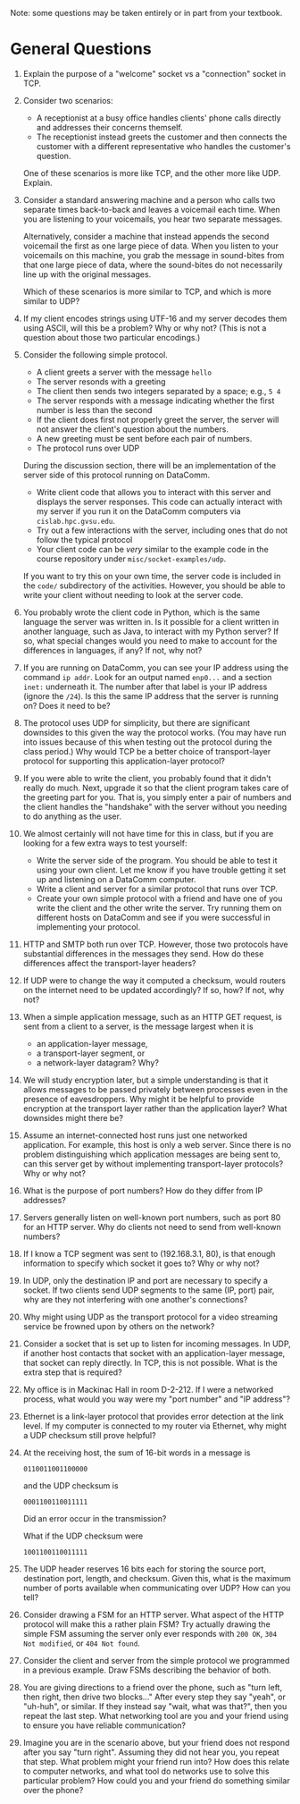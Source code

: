Note: some questions may be taken entirely or in part from your textbook.

# General Questions

1. Explain the purpose of a "welcome" socket vs a "connection" socket in TCP.

2. Consider two scenarios:
   * A receptionist at a busy office handles clients' phone calls directly and
     addresses their concerns themself.
   * The receptionist instead greets the customer and then connects the customer
     with a different representative who handles the customer's question.

   One of these scenarios is more like TCP, and the other more like UDP.
   Explain.

3. Consider a standard answering machine and a person who calls two separate
   times back-to-back and leaves a voicemail each time.
   When you are listening to your voicemails,
   you hear two separate messages.

   Alternatively, consider a machine that instead appends the second voicemail the
   first as one large piece of data.
   When you listen to your voicemails on this machine,
   you grab the message in sound-bites from that one large piece of data,
   where the sound-bites do not necessarily line up with the original messages.

   Which of these scenarios is more similar to TCP,
   and which is more similar to UDP?

4. If my client encodes strings using UTF-16 and my server decodes them using
   ASCII,
   will this be a problem?
   Why or why not?
   (This is not a question about those two particular encodings.)

5. Consider the following simple protocol.
   * A client greets a server with the message `hello`
   * The server resonds with a greeting
   * The client then sends two integers separated by a space; e.g., `5 4`
   * The server responds with a message indicating whether the first number is
     less than the second
   * If the client does first not properly greet the server,
     the server will not answer the client's question about the numbers.
   * A new greeting must be sent before each pair of numbers.
   * The protocol runs over UDP

   During the discussion section,
   there will be an implementation of the server side of this protocol running on
   DataComm.
   * Write client code that allows you to interact with this server and displays
     the server responses.
     This code can actually interact with my server if you run it on the DataComm
     computers via `cislab.hpc.gvsu.edu`.
   * Try out a few interactions with the server,
     including ones that do not follow the typical protocol
   * Your client code can be *very* similar to the example code in the course
     repository under `misc/socket-examples/udp`.

   If you want to try this on your own time,
   the server code is included in the `code/` subdirectory of the activities.
   However, you should be able to write your client without needing to look at the
   server code.

6. You probably wrote the client code in Python,
   which is the same language the server was written in.
   Is it possible for a client written in another language,
   such as Java,
   to interact with my Python server?
   If so,
   what special changes would you need to make to account for the differences
   in languages, if any?
   If not, why not?

7. If you are running on DataComm,
   you can see your IP address using the command `ip addr`.
   Look for an output named `enp0...` and a section `inet:` underneath it.
   The number after that label is your IP address (ignore the `/24`).
   Is this the same IP address that the server is running on?
   Does it need to be?

8. The protocol uses UDP for simplicity,
   but there are significant downsides to this given the way the protocol works.
   (You may have run into issues because of this when testing out the protocol
   during the class period.)
   Why would TCP be a better choice of transport-layer protocol for supporting
   this application-layer protocol?

9. If you were able to write the client,
   you probably found that it didn't really do much.
   Next, upgrade it so that the client program takes care of the greeting part
   for you.
   That is,
   you simply enter a pair of numbers and the client handles the "handshake"
   with the server without you needing to do anything as the user.

10. We almost certainly will not have time for this in class,
    but if you are looking for a few extra ways to test yourself:
    * Write the server side of the program.
      You should be able to test it using your own client.
      Let me know if you have trouble getting it set up and listening on a
      DataComm computer.
    * Write a client and server for a similar protocol that runs over TCP.
    * Create your own simple protocol with a friend and have one of you write the
      client and the other write the server.
      Try running them on different hosts on DataComm and see if you were
      successful in implementing your protocol.

11. HTTP and SMTP both run over TCP.
    However, those two protocols have substantial differences in the messages they
    send.
    How do these differences affect the transport-layer headers?

12. If UDP were to change the way it computed a checksum,
    would routers on the internet need to be updated accordingly?
    If so, how?
    If not, why not?

13. When a simple application message,
    such as an HTTP GET request,
    is sent from a client to a server,
    is the message largest when it is
    * an application-layer message,
    * a transport-layer segment, or
    * a network-layer datagram?
    Why?

14. We will study encryption later,
    but a simple understanding is that it allows messages to be passed privately
    between processes even in the presence of eavesdroppers.
    Why might it be helpful to provide encryption at the transport layer rather
    than the application layer?
    What downsides might there be?

15. Assume an internet-connected host runs just one networked application.
    For example, this host is only a web server.
    Since there is no problem distinguishing which application messages are being
    sent to,
    can this server get by without implementing transport-layer protocols?
    Why or why not?

16. What is the purpose of port numbers?
    How do they differ from IP addresses?

17. Servers generally listen on well-known port numbers,
    such as port 80 for an HTTP server.
    Why do clients not need to send from well-known numbers?

18. If I know a TCP segment was sent to (192.168.3.1, 80),
    is that enough information to specify which socket it goes to?
    Why or why not?

19. In UDP, only the destination IP and port are necessary to specify a socket.
    If two clients send UDP segments to the same (IP, port) pair,
    why are they not interfering with one another's connections?

20. Why might using UDP as the transport protocol for a video streaming service
    be frowned upon by others on the network?

21. Consider a socket that is set up to listen for incoming messages.
    In UDP, if another host contacts that socket with an application-layer message,
    that socket can reply directly.
    In TCP, this is not possible.
    What is the extra step that is required?

22. My office is in Mackinac Hall in room D-2-212.
    If I were a networked process,
    what would you way were my "port number" and "IP address"?

23. Ethernet is a link-layer protocol that provides error detection at the link
    level.
    If my computer is connected to my router via Ethernet,
    why might a UDP checksum still prove helpful?

24. At the receiving host,
    the sum of 16-bit words in a message is
    ```
    0110011001100000
    ```
    and the UDP checksum is
    ```
    0001100110011111
    ```
    Did an error occur in the transmission?

    What if the UDP checksum were
    ```
    1001100110011111
    ```

25. The UDP header reserves 16 bits each for storing the source port,
    destination port, length, and checksum.
    Given this, what is the maximum number of ports available when communicating
    over UDP?
    How can you tell?

26. Consider drawing a FSM for an HTTP server.
    What aspect of the HTTP protocol will make this a rather plain FSM?
    Try actually drawing the simple FSM assuming the server only ever responds
    with `200 OK`, `304 Not modified`, or `404 Not found`.

27. Consider the client and server from the simple protocol we programmed in a
    previous example.
    Draw FSMs describing the behavior of both.

28. You are giving directions to a friend over the phone,
    such as "turn left, then right, then drive two blocks..."
    After every step they say "yeah", or "uh-huh", or similar.
    If they instead say "wait, what was that?",
    then you repeat the last step.
    What networking tool are you and your friend using to ensure you have reliable
    communication?

29. Imagine you are in the scenario above,
    but your friend does not respond after you say "turn right".
    Assuming they did not hear you,
    you repeat that step.
    What problem might your friend run into?
    How does this relate to computer networks,
    and what tool do networks use to solve this particular problem?
    How could you and your friend do something similar over the phone?
